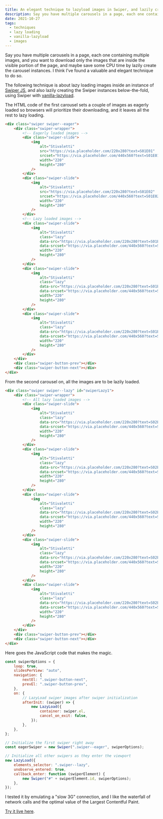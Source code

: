 ```yaml
---
title: An elegant technique to lazyload images in Swiper, and lazily create Swiper instances
description: Say you have multiple carousels in a page, each one containing multiple images, and you want to download only the images that are inside the visible portion of the page, and maybe save some CPU time by lazily create the carousel instances. I think I’ve found a valuable and elegant technique to do so.
date: 2021-10-27
tags:
  - techniques
  - lazy loading
  - vanilla-lazyload
  - images
---
```


Say you have multiple carousels in a page, each one containing multiple images, and you want to download only the images that are inside the visible portion of the page, and maybe save some CPU time by lazily create the carousel instances. I think I’ve found a valuable and elegant technique to do so.

The following technique is about lazy loading images inside an instance of [Swiper JS](https://swiperjs.com/), and also lazily creating the Swiper instances below-the-fold, using Swiper with [vanilla-lazyload](https://github.com/verlok/vanilla-lazyload).

The HTML code of the first carousel sets a couple of images as eagerly loaded so browsers will prioritize their downloading, and it leaves all the rest to lazy loading.

```html
<div class="swiper swiper--eager">
	<div class="swiper-wrapper">
		<!-- Eagerly loaded images -->
		<div class="swiper-slide">
			<img
				alt="Stivaletti"
				src="https://via.placeholder.com/220x280?text=S01E01"
				srcset="https://via.placeholder.com/440x560?text=S01E01 2x"
				width="220"
				height="280"
			/>
		</div>
		<div class="swiper-slide">
			<img
				alt="Stivaletti"
				src="https://via.placeholder.com/220x280?text=S01E02"
				srcset="https://via.placeholder.com/440x560?text=S01E02 2x"
				width="220"
				height="280"
			/>
		</div>
		<!-- Lazy loaded images -->
		<div class="swiper-slide">
			<img
				alt="Stivaletti"
				class="lazy"
				data-src="https://via.placeholder.com/220x280?text=S01E03"
				data-srcset="https://via.placeholder.com/440x560?text=S01E03 2x"
				width="220"
				height="280"
			/>
		</div>
		<div class="swiper-slide">
			<img
				alt="Stivaletti"
				class="lazy"
				data-src="https://via.placeholder.com/220x280?text=S01E04"
				data-srcset="https://via.placeholder.com/440x560?text=S01E04 2x"
				width="220"
				height="280"
			/>
		</div>
		<div class="swiper-slide">
			<img
				alt="Stivaletti"
				class="lazy"
				data-src="https://via.placeholder.com/220x280?text=S01E05"
				data-srcset="https://via.placeholder.com/440x560?text=S01E05 2x"
				width="220"
				height="280"
			/>
		</div>
	</div>
	<div class="swiper-button-prev"></div>
	<div class="swiper-button-next"></div>
</div>
```

From the second carousel on, all the images are to be lazily loaded.

```html
<div class="swiper swiper--lazy" id="swiperLazy1">
	<div class="swiper-wrapper">
		<!-- All lazy loaded images -->
		<div class="swiper-slide">
			<img
				alt="Stivaletti"
				class="lazy"
				data-src="https://via.placeholder.com/220x280?text=S02E01"
				data-srcset="https://via.placeholder.com/440x560?text=S02E01 2x"
				width="220"
				height="280"
			/>
		</div>
		<div class="swiper-slide">
			<img
				alt="Stivaletti"
				class="lazy"
				data-src="https://via.placeholder.com/220x280?text=S02E02"
				data-srcset="https://via.placeholder.com/440x560?text=S02E02 2x"
				width="220"
				height="280"
			/>
		</div>
		<div class="swiper-slide">
			<img
				alt="Stivaletti"
				class="lazy"
				data-src="https://via.placeholder.com/220x280?text=S02E03"
				data-srcset="https://via.placeholder.com/440x560?text=S02E03 2x"
				width="220"
				height="280"
			/>
		</div>
		<div class="swiper-slide">
			<img
				alt="Stivaletti"
				class="lazy"
				data-src="https://via.placeholder.com/220x280?text=S02E04"
				data-srcset="https://via.placeholder.com/440x560?text=S02E04 2x"
				width="220"
				height="280"
			/>
		</div>
		<div class="swiper-slide">
			<img
				alt="Stivaletti"
				class="lazy"
				data-src="https://via.placeholder.com/220x280?text=S02E05"
				data-srcset="https://via.placeholder.com/440x560?text=S02E05 2x"
				width="220"
				height="280"
			/>
		</div>
	</div>
	<div class="swiper-button-prev"></div>
	<div class="swiper-button-next"></div>
</div>
```

Here goes the JavaScript code that makes the magic.

```js
const swiperOptions = {
	loop: true,
	slidesPerView: "auto",
	navigation: {
		nextEl: ".swiper-button-next",
		prevEl: ".swiper-button-prev",
	},
	on: {
		// LazyLoad swiper images after swiper initialization
		afterInit: (swiper) => {
			new LazyLoad({
				container: swiper.el,
				cancel_on_exit: false,
			});
		},
	},
};

// Initialize the first swiper right away
const eagerSwiper = new Swiper(".swiper--eager", swiperOptions);

// Initialize all other swipers as they enter the viewport
new LazyLoad({
	elements_selector: ".swiper--lazy",
	unobserve_entered: true,
	callback_enter: function (swiperElement) {
		new Swiper("#" + swiperElement.id, swiperOptions);
	},
});
```

I tested it by emulating a "slow 3G" connection, and I like the waterfall of network calls and the optimal value of the Largest Contentful Paint.

[Try it live here](https://verlok.github.io/vanilla-lazyload/demos/swiper.html).
